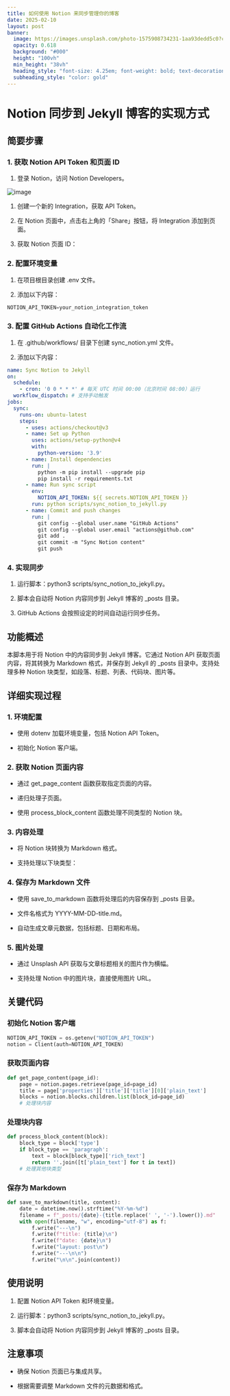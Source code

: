 ```yaml
---
title: 如何使用 Notion 来同步管理你的博客
date: 2025-02-10
layout: post
banner:
  image: https://images.unsplash.com/photo-1575908734231-1aa93dedd5c0?crop=entropy&cs=tinysrgb&fit=max&fm=jpg&ixid=M3w2OTIwMzJ8MHwxfHJhbmRvbXx8fHx8fHx8fDE3MzkyMTg3Njd8&ixlib=rb-4.0.3&q=80&w=1080
  opacity: 0.618
  background: "#000"
  height: "100vh"
  min_height: "38vh"
  heading_style: "font-size: 4.25em; font-weight: bold; text-decoration: underline"
  subheading_style: "color: gold"
---
```


# Notion 同步到 Jekyll 博客的实现方式

## 简要步骤

### 1. 获取 Notion API Token 和页面 ID

1. 登录 Notion，访问 Notion Developers。

![image](https://prod-files-secure.s3.us-west-2.amazonaws.com/a7a0cc5a-89b9-4cda-8686-1fba0ca52f40/d19c1afe-dea5-4312-9333-786b0ba83054/image.png?X-Amz-Algorithm=AWS4-HMAC-SHA256&X-Amz-Content-Sha256=UNSIGNED-PAYLOAD&X-Amz-Credential=ASIAZI2LB466VWQ6B7ML%2F20250210%2Fus-west-2%2Fs3%2Faws4_request&X-Amz-Date=20250210T201927Z&X-Amz-Expires=3600&X-Amz-Security-Token=IQoJb3JpZ2luX2VjEKz%2F%2F%2F%2F%2F%2F%2F%2F%2F%2FwEaCXVzLXdlc3QtMiJIMEYCIQD2eguR9BxHqaNuY5YzsoWU9O8FrGt7Uu1V3bzGvbYwUAIhAM%2F%2BH6vmoyc3NegjbrwdTTyLO17v%2F3kWCUarWKTj5lbcKogECMX%2F%2F%2F%2F%2F%2F%2F%2F%2F%2FwEQABoMNjM3NDIzMTgzODA1IgwpV2VmtY1JD1Rdmf8q3AOaNoplNfgHQ%2FEpsBtfFymfXgQYQxOC6u7RKLxxjgdwmOL%2BGiX34rpo6qbtUlB2NZUPxlrq86enKScq7Of6Eb5C41TG0MxivfgfoKtzoiGME6jxs0OnAAiB%2FcN203RZJdT1qOADBTuil3VFMkSt6iwzECzhpGYBc3BCCyN132DDRpkl4bP94XBMB8XTxL0OU8U5RdVnEyuFSWHcr1fNrtThE2INBUu806Nq2mgYk2p4ghkQfn3%2Fbu6cbxD9vphYtoy43NepICkIPv%2BM8XpqVqDbX%2B1Fa3RadoQUnp47CZNYDJPBNdjuu1XjeArVWd9y3mw4ijPqEum%2Fym0XQoy5Hoqsuq9VlBQLn3cDJDnsL5ezIb4RggTsXwdDrB%2BibuXleIz0BGcyDVW2yQKOsFluM4FORU35mLfIorR1USRalJrW%2FV1saTd0cTzHu27B32bLkotfglbDRbyjUHtZUHJ62saiER%2BkYQik1tzOyDpIZFpD8cleSkCoyvOzQUoQ29SsZRr1MzUToXAV5Nfjm3Dzvmtg6HzFdw0wFRcfjzIYgCsy6x%2BBmXMpNbteXZjjxUC4srN7b56sYS2DObKnq2CQBP1Y5RUysiMsFq5qBaLloJz40HHbYuAfoNX48k4cCzCps6m9BjqkASANzDicQVBlQ2VI58XwsdG0j5PeEmh%2FQV5EA%2Blc5%2FH6Mutd3Zqk2aSOaK2AL4iaN7jTyEN4nlrisuGWOXu9eLSjTLSvmaygL%2BN0vhy9dGEoiLz2VwP4yaunFaZwldjK4sjbRHwH115g%2BixH%2FMuQPU%2FjDxslk2WZwKtSTlhfqXoRQeeqE%2BJnj%2BjFD22KeNka0ugfpo7JvbNethwl1j%2FEtltBxMvS&X-Amz-Signature=e16ee34ca1b91b9197ecbea64dff0f9bac26ff75350339638fb28ee09178d515&X-Amz-SignedHeaders=host&x-id=GetObject)

1. 创建一个新的 Integration，获取 API Token。

1. 在 Notion 页面中，点击右上角的「Share」按钮，将 Integration 添加到页面。

1. 获取 Notion 页面 ID：


### 2. 配置环境变量

1. 在项目根目录创建 .env 文件。

1. 添加以下内容：

```javascript
NOTION_API_TOKEN=your_notion_integration_token
```

### 3. 配置 GitHub Actions 自动化工作流

1. 在 .github/workflows/ 目录下创建 sync_notion.yml 文件。

1. 添加以下内容：

```yaml
name: Sync Notion to Jekyll
on:
  schedule:
    - cron: '0 0 * * *' # 每天 UTC 时间 00:00（北京时间 08:00）运行
  workflow_dispatch: # 支持手动触发
jobs:
  sync:
    runs-on: ubuntu-latest
    steps:
      - uses: actions/checkout@v3
      - name: Set up Python
        uses: actions/setup-python@v4
        with:
          python-version: '3.9'
      - name: Install dependencies
        run: |
          python -m pip install --upgrade pip
          pip install -r requirements.txt
      - name: Run sync script
        env:
          NOTION_API_TOKEN: ${{ secrets.NOTION_API_TOKEN }}
        run: python scripts/sync_notion_to_jekyll.py
      - name: Commit and push changes
        run: |
          git config --global user.name "GitHub Actions"
          git config --global user.email "actions@github.com"
          git add .
          git commit -m "Sync Notion content"
          git push
```

### 4. 实现同步

1. 运行脚本：python3 scripts/sync_notion_to_jekyll.py。

1. 脚本会自动将 Notion 内容同步到 Jekyll 博客的 _posts 目录。

1. GitHub Actions 会按照设定的时间自动运行同步任务。

## 功能概述

本脚本用于将 Notion 中的内容同步到 Jekyll 博客。它通过 Notion API 获取页面内容，将其转换为 Markdown 格式，并保存到 Jekyll 的 _posts 目录中。支持处理多种 Notion 块类型，如段落、标题、列表、代码块、图片等。

## 详细实现过程

### 1. 环境配置

- 使用 dotenv 加载环境变量，包括 Notion API Token。

- 初始化 Notion 客户端。

### 2. 获取 Notion 页面内容

- 通过 get_page_content 函数获取指定页面的内容。

- 递归处理子页面。

- 使用 process_block_content 函数处理不同类型的 Notion 块。

### 3. 内容处理

- 将 Notion 块转换为 Markdown 格式。

- 支持处理以下块类型：


### 4. 保存为 Markdown 文件

- 使用 save_to_markdown 函数将处理后的内容保存到 _posts 目录。

- 文件名格式为 YYYY-MM-DD-title.md。

- 自动生成文章元数据，包括标题、日期和布局。

### 5. 图片处理

- 通过 Unsplash API 获取与文章标题相关的图片作为横幅。

- 支持处理 Notion 中的图片块，直接使用图片 URL。

## 关键代码

### 初始化 Notion 客户端

```python
NOTION_API_TOKEN = os.getenv("NOTION_API_TOKEN")
notion = Client(auth=NOTION_API_TOKEN)
```

### 获取页面内容

```python
def get_page_content(page_id):
    page = notion.pages.retrieve(page_id=page_id)
    title = page['properties']['title']['title'][0]['plain_text']
    blocks = notion.blocks.children.list(block_id=page_id)
    # 处理块内容
```

### 处理块内容

```python
def process_block_content(block):
    block_type = block['type']
    if block_type == 'paragraph':
        text = block[block_type]['rich_text']
        return ''.join([t['plain_text'] for t in text])
    # 处理其他块类型
```

### 保存为 Markdown

```python
def save_to_markdown(title, content):
    date = datetime.now().strftime("%Y-%m-%d")
    filename = f"_posts/{date}-{title.replace(' ', '-').lower()}.md"
    with open(filename, "w", encoding="utf-8") as f:
        f.write("---\n")
        f.write(f"title: {title}\n")
        f.write(f"date: {date}\n")
        f.write("layout: post\n")
        f.write("---\n\n")
        f.write("\n\n".join(content))
```

## 使用说明

1. 配置 Notion API Token 和环境变量。

1. 运行脚本：python3 scripts/sync_notion_to_jekyll.py。

1. 脚本会自动将 Notion 内容同步到 Jekyll 博客的 _posts 目录。

## 注意事项

- 确保 Notion 页面已与集成共享。

- 根据需要调整 Markdown 文件的元数据和格式。